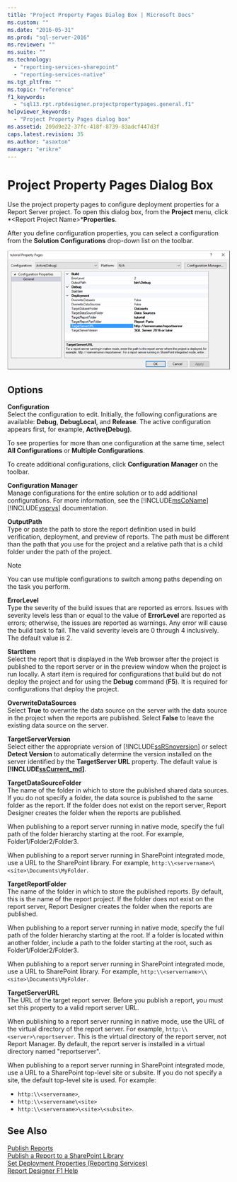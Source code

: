```yaml
---
title: "Project Property Pages Dialog Box | Microsoft Docs"
ms.custom: ""
ms.date: "2016-05-31"
ms.prod: "sql-server-2016"
ms.reviewer: ""
ms.suite: ""
ms.technology: 
  - "reporting-services-sharepoint"
  - "reporting-services-native"
ms.tgt_pltfrm: ""
ms.topic: "reference"
f1_keywords: 
  - "sql13.rpt.rptdesigner.projectpropertypages.general.f1"
helpviewer_keywords: 
  - "Project Property Pages dialog box"
ms.assetid: 209d9e22-37fc-418f-8739-83adcf447d3f
caps.latest.revision: 35
ms.author: "asaxton"
manager: "erikre"
---
```

# Project Property Pages Dialog Box
  Use the project property pages to configure deployment properties for a Report Server project. To open this dialog box, from the **Project** menu, click *\<Report Project Name>***Properties**.  
  
 After you define configuration properties, you can select a configuration from the **Solution Configurations** drop-down list on the toolbar.  

![ssrs_project_properties](../../reporting-services/reports/media/ssrs-project-properties.png)
  
## Options  
 **Configuration**  
 Select the configuration to edit. Initially, the following configurations are available: **Debug**, **DebugLocal**, and **Release**. The active configuration appears first, for example, **Active(Debug)**.  
  
 To see properties for more than one configuration at the same time, select **All Configurations** or **Multiple Configurations**.  
  
 To create additional configurations, click **Configuration Manager** on the toolbar.  
  
 **Configuration Manager**  
 Manage configurations for the entire solution or to add additional configurations. For more information, see the [!INCLUDE[msCoName](../../advanced-analytics/r-services/tutorials/includes/msconame-md.md)] [!INCLUDE[vsprvs](../../analysis-services/multidimensional-models/includes/vsprvs-md.md)] documentation.  
  
 **OutputPath**  
 Type or paste the path to store the report definition used in build verification, deployment, and preview of reports. The path must be different than the path that you use for the project and a relative path that is a child folder under the path of the project.  
  
> [!NOTE]  
>  You can use multiple configurations to switch among paths depending on the task you perform.  
  
 **ErrorLevel**  
 Type the severity of the build issues that are reported as errors. Issues with severity levels less than or equal to the value of **ErrorLevel** are reported as errors; otherwise, the issues are reported as warnings. Any error will cause the build task to fail. The valid severity levels are 0 through 4 inclusively. The default value is 2.  
  
 **StartItem**  
 Select the report that is displayed in the Web browser after the project is published to the report server or in the preview window when the project is run locally. A start item is required for configurations that build but do not deploy the project and for using the **Debug** command (**F5**). It is required for configurations that deploy the project.  
  
 **OverwriteDataSources**  
 Select **True** to overwrite the data source on the server with the data source in the project when the reports are published. Select **False** to leave the existing data source on the server.  
  
 **TargetServerVersion**  
 Select either the appropriate version of [!INCLUDE[ssRSnoversion](../../advanced-analytics/r-services/includes/ssrsnoversion-md.md)] or select **Detect Version** to automatically determine the version installed on the server identified by the **TargetServer URL** property. The default value is **[!INCLUDE[ssCurrent_md](../../advanced-analytics/r-services/includes/sscurrent-md.md)]**.  
  
 **TargetDataSourceFolder**  
 The name of the folder in which to store the published shared data sources. If you do not specify a folder, the data source is published to the same folder as the report. If the folder does not exist on the report server, Report Designer creates the folder when the reports are published.  
  
 When publishing to a report server running in native mode, specify the full path of the folder hierarchy starting at the root. For example, Folder1/Folder2/Folder3.  
  
 When publishing to a report server running in SharePoint integrated mode, use a URL to the SharePoint library. For example, `http:\\<servername>\<site>\Documents\MyFolder`.  
  
 **TargetReportFolder**  
 The name of the folder in which to store the published reports. By default, this is the name of the report project. If the folder does not exist on the report server, Report Designer creates the folder when the reports are published.  
  
 When publishing to a report server running in native mode, specify the full path of the folder hierarchy starting at the root. If a folder is located within another folder, include a path to the folder starting at the root, such as Folder1/Folder2/Folder3.  
  
 When publishing to a report server running in SharePoint integrated mode, use a URL to SharePoint library. For example, `http:\\<servername>\\<site>\Documents\MyFolder`.  
  
 **TargetServerURL**  
 The URL of the target report server. Before you publish a report, you must set this property to a valid report server URL.  
  
 When publishing to a report server running in native mode, use the URL of the virtual directory of the report server. For example, `http:\\<server>\reportserver`. This is the virtual directory of the report server, not Report Manager. By default, the report server is installed in a virtual directory named "reportserver".  
  
 When publishing to a report server running in SharePoint integrated mode, use a URL to a SharePoint top-level site or subsite. If you do not specify a site, the default top-level site is used. For example: 
+ `http:\\<servername>`, 
+ `http:\\<servername\<site>` 
+ `http:\\<servername>\<site>\<subsite>`.  
  
## See Also  
 [Publish Reports](../Topic/Publish%20Reports.md)   
 [Publish a Report to a SharePoint Library](../../reporting-services/reports/publish-a-report-to-a-sharepoint-library.md)   
 [Set Deployment Properties &#40;Reporting Services&#41;](../../reporting-services/tools/set-deployment-properties-reporting-services.md)   
 [Report Designer F1 Help](../../reporting-services/tools/report-designer-f1-help.md)  
  
  